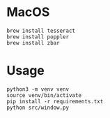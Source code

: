 # MacOS
```
brew install tesseract
brew install poppler
brew install zbar
```

# Usage
```
python3 -m venv venv
source venv/bin/activate
pip install -r requirements.txt
python src/window.py
```
